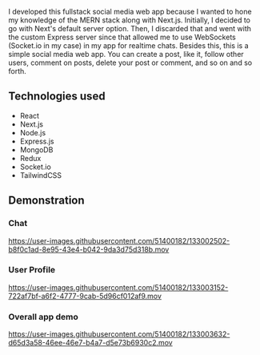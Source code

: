 I developed this fullstack social media web app because I wanted to hone my knowledge of the MERN stack along with Next.js. Initially, I decided to go with Next's default server option. Then, I discarded that and went with the custom Express server since that allowed me to use WebSockets (Socket.io in my case) in my app for realtime chats. Besides this, this is a simple social media web app. You can create a post, like it, follow other users, comment on posts, delete your post or comment, and so on and so forth. 

## Technologies used

- React
- Next.js
- Node.js
- Express.js
- MongoDB
- Redux
- Socket.io
- TailwindCSS

## Demonstration

### Chat
https://user-images.githubusercontent.com/51400182/133002502-b8f0c1ad-8e95-43e4-b042-9da3d75d318b.mov

### User Profile
https://user-images.githubusercontent.com/51400182/133003152-722af7bf-a6f2-4777-9cab-5d96cf012af9.mov

### Overall app demo
https://user-images.githubusercontent.com/51400182/133003632-d65d3a58-46ee-46e7-b4a7-d5e73b6930c2.mov







